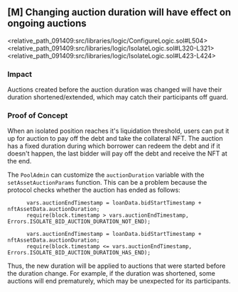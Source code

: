 ## [M] Changing auction duration will have effect on ongoing auctions

<relative_path_091409:src/libraries/logic/ConfigureLogic.sol#L504><relative_path_091409:src/libraries/logic/IsolateLogic.sol#L320-L321><relative_path_091409:src/libraries/logic/IsolateLogic.sol#L423-L424>

### Impact

Auctions created before the auction duration was changed will have their duration shortened/extended, which may catch their participants off guard.

### Proof of Concept

When an isolated position reaches it's liquidation threshold, users can put it up for auction to pay off the debt and take the collateral NFT. The auction has a fixed duration during which borrower can redeem the debt and if it doesn't happen, the last bidder will pay off the debt and receive the NFT at the end.

The `PoolAdmin` can customize the `auctionDuration` variable with the `setAssetAuctionParams` function. This can be a problem because the protocol checks whether the auction has ended as follows:

```solidity
      vars.auctionEndTimestamp = loanData.bidStartTimestamp + nftAssetData.auctionDuration;
      require(block.timestamp > vars.auctionEndTimestamp, Errors.ISOLATE_BID_AUCTION_DURATION_NOT_END);

      vars.auctionEndTimestamp = loanData.bidStartTimestamp + nftAssetData.auctionDuration;
      require(block.timestamp <= vars.auctionEndTimestamp, Errors.ISOLATE_BID_AUCTION_DURATION_HAS_END);
```

Thus, the new duration will be applied to auctions that were started before the duration change. For example, if the duration was shortened, some auctions will end prematurely, which may be unexpected for its participants.



